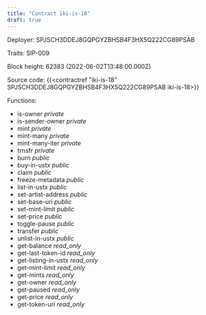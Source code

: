 ```yaml
---
title: "Contract iki-is-18"
draft: true
---
```

Deployer: SPJSCH3DDEJ8GQPGYZBHSB4F3HX5Q222CG89PSAB

Traits:
SIP-009 



Block height: 62383 (2022-06-02T13:48:00.000Z)

Source code: {{<contractref "iki-is-18" SPJSCH3DDEJ8GQPGYZBHSB4F3HX5Q222CG89PSAB iki-is-18>}}

Functions:

* is-owner _private_
* is-sender-owner _private_
* mint _private_
* mint-many _private_
* mint-many-iter _private_
* trnsfr _private_
* burn _public_
* buy-in-ustx _public_
* claim _public_
* freeze-metadata _public_
* list-in-ustx _public_
* set-artist-address _public_
* set-base-uri _public_
* set-mint-limit _public_
* set-price _public_
* toggle-pause _public_
* transfer _public_
* unlist-in-ustx _public_
* get-balance _read_only_
* get-last-token-id _read_only_
* get-listing-in-ustx _read_only_
* get-mint-limit _read_only_
* get-mints _read_only_
* get-owner _read_only_
* get-paused _read_only_
* get-price _read_only_
* get-token-uri _read_only_
